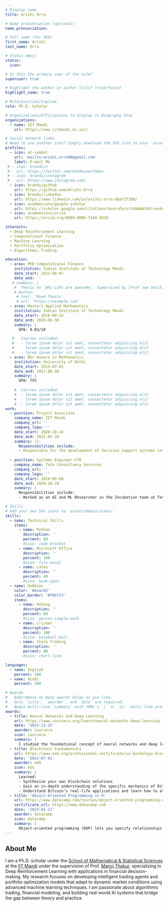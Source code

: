 ```yaml
---
# Display name
title: Arishi Orra

# Name pronunciation (optional)
name_pronunciation: 

# Full name (for SEO)
first_name: Arishi
last_name: Orra

# Status emoji
status:
  icon: 

# Is this the primary user of the site?
superuser: true

# Highlight the author in author lists? (true/false)
highlight_name: true

# Role/position/tagline
role: Ph.D. Scholar

# Organizations/Affiliations to display in Biography blox
organizations:
  - name: IIT Mandi
    url: https://www.iitmandi.ac.in//

# Social network links
# Need to use another icon? Simply download the SVG icon to your `assets/media/icons/` folder.
profiles:
  - icon: at-symbol
    url: 'mailto:arishi.orra98@gmail.com'
    label: E-mail Me
 # - icon: brands/x
 #   url: https://twitter.com/GetResearchDev
 # - icon: brands/instagram
 #   url: https://www.instagram.com/
  - icon: brands/github
    url: https://github.com/Arishi-Orra
  - icon: brands/linkedin
    url: https://www.linkedin.com/in/arishi-orra-86a717189/
  - icon: academicons/google-scholar
    url: https://scholar.google.com/citations?user=Pycsrt4AAAAJ&hl=en&oi=ao
  - icon: academicons/orcid
    url: https://orcid.org/0009-0006-7449-5829

interests:
  - Deep Reinforcement Learning
  - Computational Finance
  - Machine Learning
  - Portfolio Optimization
  - Algorithmic Trading

education:
  - area: PhD Computational Finance
    institution: Indian Institute of Technology Mandi
    date_start: 2021-08-07
    date_end: ''
   # summary: |
    #  Thesis on _Why LLMs are awesome_. Supervised by [Prof Joe Smith](https://example.com). Presented papers at 5 IEEE conferences with the contributions being published in 2 Springer journals.
    # button:
     # text: 'Read Thesis'
     # url: 'https://example.com'
  - area: Masters Applied Mathematics
    institution: Indian Institute of Technology Mandi
    date_start: 2018-08-14
    date_end: 2020-06-30
    summary: |
      GPA: 9.03/10

   #   Courses included:
   #   - lorem ipsum dolor sit amet, consectetur adipiscing elit
   #   - lorem ipsum dolor sit amet, consectetur adipiscing elit
   #   - lorem ipsum dolor sit amet, consectetur adipiscing elit
  - area: BSc Honors in Mathenatics
    institution: University of Delhi
    date_start: 2014-07-01
    date_end: 2017-06-30
    summary: |
      GPA: 75%
      
    #  Courses included:
    #  - lorem ipsum dolor sit amet, consectetur adipiscing elit
    #  - lorem ipsum dolor sit amet, consectetur adipiscing elit
    #  - lorem ipsum dolor sit amet, consectetur adipiscing elit
work:
  - position: Project Associate
    company_name: IIT Mandi
    company_url: ''
    company_logo: ''
    date_start: 2020-10-24
    date_end: 2021-05-30
    summary: |2-
      Responsibilities include:
      - Responsible for the development of decision support systems integrating parallel adaptive heuristic algorithms of large-scale multi-objective optimization problems.
        
  - position: Systems Engineer-CTO 
    company_name: Tata Consultancy Services
    company_url: ''
    company_logo: ''
    date_start: 2020-09-08
    date_end: 2020-10-20
    summary: |
      Responsibilities include:
      - Worked as an AI and ML Researcher in the Incubation team at Tata Consultancy Services.

# Skills
# Add your own SVG icons to `assets/media/icons/`
skills:
  - name: Technical Skills
    items:
      - name: Python
        description: ''
        percent: 80
        #icon: code-bracket
      - name: Microsoft Office
        description: ''
        percent: 100
        #icon: file-excel
      - name: Latex
        description: ''
        percent: 40
        #icon: book-open
  - name: Hobbies
    color: '#eeac02'
    color_border: '#f0bf23'
    items:
      - name: Hiking
        description: ''
        percent: 60
        #icon: person-simple-walk
      - name: Cricket
        description: ''
        percent: 100
        #icon: baseball-ball
      - name: Stock Trading
        description: ''
        percent: 80
        #icon: chart-line

languages:
  - name: English
    percent: 100
  - name: Hindi
    percent: 100

# Awards.
#   Add/remove as many awards below as you like.
#   Only `title`, `awarder`, and `date` are required.
#   Begin multi-line `summary` with YAML's `|` or `|2-` multi-line prefix and indent 2 spaces below.
awards:
  - title: Neural Networks and Deep Learning
    url: https://www.coursera.org/learn/neural-networks-deep-learning
    date: '2023-11-25'
    awarder: Coursera
    icon: coursera
    summary: |
      I studied the foundational concept of neural networks and deep learning. By the end, I was familiar with the significant technological trends driving the rise of deep learning; build, train, and apply fully connected deep neural networks; implement efficient (vectorized) neural networks; identify key parameters in a neural network’s architecture; and apply deep learning to your own applications.
  - title: Blockchain Fundamentals
    url: https://www.edx.org/professional-certificate/uc-berkeleyx-blockchain-fundamentals
    date: '2023-07-01'
    awarder: edX
    icon: edx
    summary: |
      Learned:
      - Synthesize your own blockchain solutions
      - Gain an in-depth understanding of the specific mechanics of Bitcoin
      - Understand Bitcoin’s real-life applications and learn how to attack and destroy Bitcoin, Ethereum, smart contracts and Dapps, and alternatives to Bitcoin’s Proof-of-Work consensus algorithm
  - title: 'Object-Oriented Programming in R'
    url: https://www.datacamp.com/courses/object-oriented-programming-with-s3-and-r6-in-r
    certificate_url: https://www.datacamp.com
    date: '2023-01-21'
    awarder: datacamp
    icon: datacamp
    summary: |
      Object-oriented programming (OOP) lets you specify relationships between functions and the objects that they can act on, helping you manage complexity in your code. This is an intermediate level course, providing an introduction to OOP, using the S3 and R6 systems. S3 is a great day-to-day R programming tool that simplifies some of the functions that you write. R6 is especially useful for industry-specific analyses, working with web APIs, and building GUIs.
---
```


## About Me

I am a Ph.D. scholar under the [School of Mathematical & Statistical Sciences](https://smss.iitmandi.ac.in/index.php) at the [IIT Mandi](https://www.iitmandi.ac.in/) under the supervision of Prof. [Manoj Thakur](https://som.iitmandi.ac.in/people/faculty/manoj-thakur), specializing in Deep Reinforcement Learning with applications in financial decision-making. My research focuses on developing intelligent trading agents and portfolio optimization models that adapt to dynamic market conditions using advanced machine learning techniques. I am passionate about algorithmic trading, financial modeling, and building real-world AI systems that bridge the gap between theory and practice.
